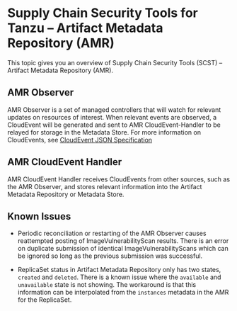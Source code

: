 # Supply Chain Security Tools for Tanzu – Artifact Metadata Repository (AMR)

This topic gives you an overview of Supply Chain Security Tools (SCST) – Artifact Metadata Repository (AMR).

## AMR Observer

AMR Observer is a set of managed controllers that will watch for relevant updates on resources of interest. When relevant events are observed, a CloudEvent will be generated and sent to AMR CloudEvent-Handler to be relayed for storage in the Metadata Store. For more information on CloudEvents, see [CloudEvent JSON Specification](./cloudevents.hbs.mds)

## AMR CloudEvent Handler

AMR CloudEvent Handler receives CloudEvents from other sources, such as the AMR Observer, and stores relevant information into the Artifact Metadata Repository or Metadata Store.

## Known Issues

- Periodic reconciliation or restarting of the AMR Observer causes reattempted posting of ImageVulnerabilityScan results. There is an error on duplicate submission of identical ImageVulnerabilityScans which can be ignored so long as the previous submission was successful.

- ReplicaSet status in Artifact Metadata Repository only has two states, `created` and `deleted`. There is a known issue where the `available` and `unavailable` state is not showing. The workaround is that this information can be interpolated from the `instances` metadata in the AMR for the ReplicaSet. 